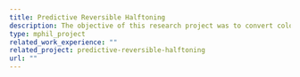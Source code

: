 ```yaml
---
title: Predictive Reversible Halftoning
description: The objective of this research project was to convert color images into halftone images while ensuring reversibility. This means that the resulting black and white halftone image could be transformed back into the original color image using a deep learning model. The project was implemented using PyTorch, and extensive experiments were conducted to validate the approach. The findings and methodology of this project were published in the TVCG journal in 2023.
type: mphil_project
related_work_experience: ""
related_project: predictive-reversible-halftoning
url: ""
---
```


